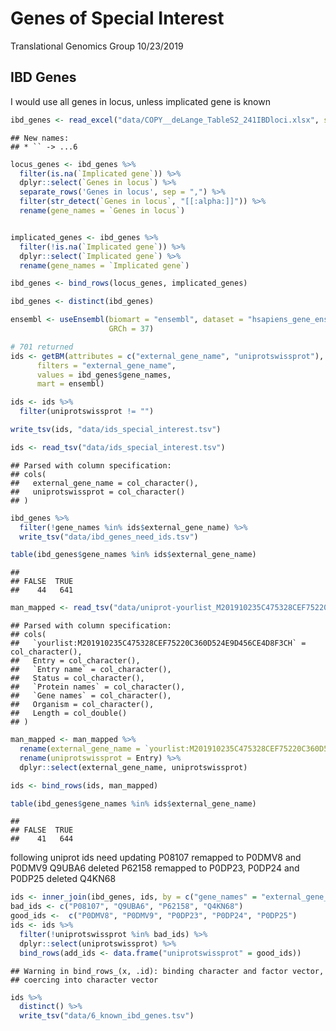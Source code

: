 Genes of Special Interest
================
Translational Genomics Group
10/23/2019

IBD Genes
---------

I would use all genes in locus, unless implicated gene is known

``` r
ibd_genes <- read_excel("data/COPY__deLange_TableS2_241IBDloci.xlsx", skip = 8)
```

    ## New names:
    ## * `` -> ...6

``` r
locus_genes <- ibd_genes %>%
  filter(is.na(`Implicated gene`)) %>%
  dplyr::select(`Genes in locus`) %>%
  separate_rows('Genes in locus', sep = ",") %>%
  filter(str_detect(`Genes in locus`, "[[:alpha:]]")) %>%
  rename(gene_names = `Genes in locus`)


implicated_genes <- ibd_genes %>%
  filter(!is.na(`Implicated gene`)) %>%
  dplyr::select(`Implicated gene`) %>%
  rename(gene_names = `Implicated gene`)

ibd_genes <- bind_rows(locus_genes, implicated_genes)

ibd_genes <- distinct(ibd_genes)
```

``` r
ensembl <- useEnsembl(biomart = "ensembl", dataset = "hsapiens_gene_ensembl", 
                      GRCh = 37)

# 701 returned
ids <- getBM(attributes = c("external_gene_name", "uniprotswissprot"),
      filters = "external_gene_name",
      values = ibd_genes$gene_names,
      mart = ensembl)

ids <- ids %>%
  filter(uniprotswissprot != "")

write_tsv(ids, "data/ids_special_interest.tsv")
```

``` r
ids <- read_tsv("data/ids_special_interest.tsv")
```

    ## Parsed with column specification:
    ## cols(
    ##   external_gene_name = col_character(),
    ##   uniprotswissprot = col_character()
    ## )

``` r
ibd_genes %>%
  filter(!gene_names %in% ids$external_gene_name) %>%
  write_tsv("data/ibd_genes_need_ids.tsv")

table(ibd_genes$gene_names %in% ids$external_gene_name)
```

    ## 
    ## FALSE  TRUE 
    ##    44   641

``` r
man_mapped <- read_tsv("data/uniprot-yourlist_M201910235C475328CEF75220C360D524E9D456CE4D8F3CH-filtered-rev--.tab")
```

    ## Parsed with column specification:
    ## cols(
    ##   `yourlist:M201910235C475328CEF75220C360D524E9D456CE4D8F3CH` = col_character(),
    ##   Entry = col_character(),
    ##   `Entry name` = col_character(),
    ##   Status = col_character(),
    ##   `Protein names` = col_character(),
    ##   `Gene names` = col_character(),
    ##   Organism = col_character(),
    ##   Length = col_double()
    ## )

``` r
man_mapped <- man_mapped %>%
  rename(external_gene_name = `yourlist:M201910235C475328CEF75220C360D524E9D456CE4D8F3CH`) %>%
  rename(uniprotswissprot = Entry) %>%
  dplyr::select(external_gene_name, uniprotswissprot)

ids <- bind_rows(ids, man_mapped)

table(ibd_genes$gene_names %in% ids$external_gene_name)
```

    ## 
    ## FALSE  TRUE 
    ##    41   644

following uniprot ids need updating P08107 remapped to P0DMV8 and P0DMV9 Q9UBA6 deleted P62158 remapped to P0DP23, P0DP24 and P0DP25 deleted Q4KN68

``` r
ids <- inner_join(ibd_genes, ids, by = c("gene_names" = "external_gene_name"))
bad_ids <- c("P08107", "Q9UBA6", "P62158", "Q4KN68")
good_ids <-  c("P0DMV8", "P0DMV9", "P0DP23", "P0DP24", "P0DP25")
ids <- ids %>%
  filter(!uniprotswissprot %in% bad_ids) %>%
  dplyr::select(uniprotswissprot) %>%
  bind_rows(add_ids <- data.frame("uniprotswissprot" = good_ids))
```

    ## Warning in bind_rows_(x, .id): binding character and factor vector,
    ## coercing into character vector

``` r
ids %>%
  distinct() %>%
  write_tsv("data/6_known_ibd_genes.tsv")
```
